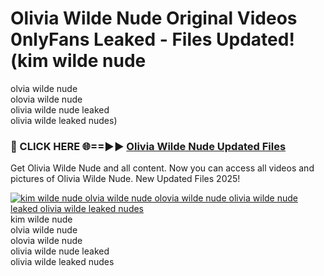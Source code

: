 # Olivia Wilde Nude Original Videos 0nlyFans Leaked - Files Updated! (kim wilde nude<br>
olvia wilde nude<br>
olovia wilde nude<br>
olivia wilde nude leaked<br>
olivia wilde leaked nudes)

<h3>🔴 CLICK HERE 🌐==►► <a href="https://tinyurl.com/2p9ay9w9" rel="nofollow">Olivia Wilde Nude Updated Files</a></h3>

Get Olivia Wilde Nude and all content. Now you can access all videos and pictures of Olivia Wilde Nude. New Updated Files 2025!

[![kim wilde nude<br>
olvia wilde nude<br>
olovia wilde nude<br>
olivia wilde nude leaked<br>
olivia wilde leaked nudes](https://i.imgur.com/KQgVmj3.gif)](https://tinyurl.com/2p9ay9w9)
kim wilde nude<br>
olvia wilde nude<br>
olovia wilde nude<br>
olivia wilde nude leaked<br>
olivia wilde leaked nudes